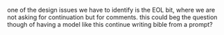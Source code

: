 one of the design issues we have to identify is the EOL bit, where we are not asking for continuation but for comments. this could beg the question though of having a model like this continue writing bible from a prompt? 